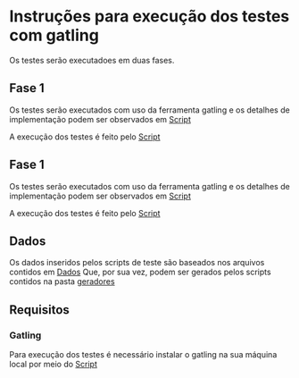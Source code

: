 # Instruções para execução dos testes com gatling

Os testes serão executadoes em duas fases.

## Fase 1

Os testes serão executados com uso da ferramenta gatling e os detalhes de implementação podem ser observados em [Script](../../teste/gatling/user-files/simulations/rinhabackend/RinhaBackendSimulation.scala)

A execução dos testes é feito pelo [Script](../../run-test-fase-1.sh)


## Fase 1

Os testes serão executados com uso da ferramenta gatling e os detalhes de implementação podem ser observados em [Script](../../stress-test/user-files/simulations/rinhabackend/RinhaBackendSimulation.scala)

A execução dos testes é feito pelo [Script](../../run-test-fase-2.sh)

## Dados 

Os dados inseridos pelos scripts de teste são baseados nos arquivos contidos em [Dados](../../resources/)
Que, por sua vez, podem ser gerados pelos scripts contidos na pasta [geradores](../../geradores)

## Requisitos

### Gatling

Para execução dos testes é necessário instalar o gatling na sua máquina local por meio do [Script](../../install-gatling)

